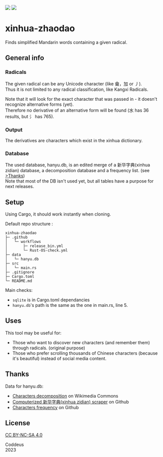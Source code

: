 ![](https://img.shields.io/github/actions/workflow/status/Coddeus/xinhua-zhaodao/Rust-OS-check.yml)  ![](https://img.shields.io/github/v/release/Coddeus/xinhua-zhaodao)

# xinhua-zhaodao

Finds simplified Mandarin words containing a given radical.

## General info
### Radicals
The given radical can be any Unicode character (like ⿕，加 or 丿).  
Thus it is not limited to any radical classification, like Kangxi Radicals.  

Note that it will look for the exact character that was passed in - it doesn't recognize alternative forms (yet).  
Therefore no derivative of an alternative form will be found (水 has 36 results, but 氵 has 765).

### Output
The derivatives are characters which exist in the xinhua dictionary.

### Database
The used database, hanyu.db, is an edited merge of a 新华字典(xinhua zidian) database, a decomposition database and a frequency list. (see  [>Thanks](#thanks))  
Note that most of the DB isn't used yet, but all tables have a purpose for next releases.


## Setup
Using Cargo, it should work instantly when cloning.  

Default repo structure : 
```
xinhua-zhaodao
├─ .github
│   └─ workflows
│       ├─ release_bin.yml
│       └─ Rust-OS-check.yml
├─ data
│   └─ hanyu.db
├─ src
│   └─ main.rs
├─ .gitignore
├─ Cargo.toml
└─ README.md
```
Main checks: 
- `sqlite` is in Cargo.toml dependancies  
- `hanyu.db`'s path is the same as the one in main.rs, line 5.


## Uses
This tool may be useful for: 
- Those who want to discover new characters (and remember them) through radicals. (original purpose)
- Those who prefer scrolling thousands of Chinese characters (because it's beautiful) instead of social media content.


## Thanks
Data for hanyu.db:
- [Characters decomposition](https://commons.wikimedia.org/wiki/Commons:Chinese_characters_decomposition) on Wikimedia Commons
- [Computerized 新华字典(xinhua zidian) scraper](https://github.com/pwxcoo/chinese-xinhua) on Github
- [Characters frequency](https://github.com/thyrlian/namedict/blob/master/data/Modern%20Chinese%20Character%20Frequency%20List) on Github


## License
[CC BY-NC-SA 4.0](https://creativecommons.org/licenses/by-nc-sa/4.0/) 


Coddeus  
2023
